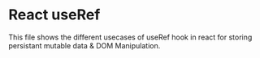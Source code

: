 # React useRef

This file shows the different usecases of useRef hook in react for storing persistant mutable data & DOM Manipulation.
